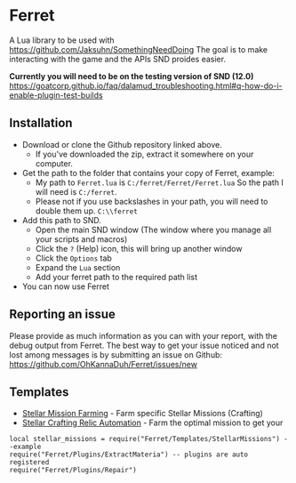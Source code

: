 # Ferret

A Lua library to be used with https://github.com/Jaksuhn/SomethingNeedDoing
The goal is to make interacting with the game and the APIs SND proides easier.

**Currently you will need to be on the testing version of SND (12.0)**
https://goatcorp.github.io/faq/dalamud_troubleshooting.html#q-how-do-i-enable-plugin-test-builds

## Installation

- Download or clone the Github repository linked above.
  - If you've downloaded the zip, extract it somewhere on your computer.
- Get the path to the folder that contains your copy of Ferret, example:
  - My path to `Ferret.lua` is `C:/ferret/Ferret/Ferret.lua` So the path I will need is `C:/ferret`.
  - Please not if you use backslashes in your path, you will need to double them up. `C:\\ferret`
- Add this path to SND.
  - Open the main SND window (The window where you manage all your scripts and macros)
  - Click the `?` (Help) icon, this will bring up another window
  - Click the `Options` tab
  - Expand the `Lua` section
  - Add your ferret path to the required path list
- You can now use Ferret

## Reporting an issue

Please provide as much information as you can with your report, with the debug output from Ferret.
The best way to get your issue noticed and not lost among messages is by submitting an issue on Github: https://github.com/OhKannaDuh/Ferret/issues/new

## Templates

- [Stellar Mission Farming](https://github.com/OhKannaDuh/Ferret/wiki/Stellar-Missions-Template) - Farm specific Stellar Missions (Crafting)
- [Stellar Crafting Relic Automation](https://github.com/OhKannaDuh/Ferret/wiki/Stellar-Crafting-Relic-Template) - Farm the optimal mission to get your

```
local stellar_missions = require("Ferret/Templates/StellarMissions") --example
require("Ferret/Plugins/ExtractMateria") -- plugins are auto registered
require("Ferret/Plugins/Repair")
```
